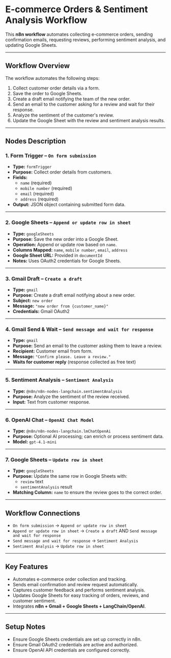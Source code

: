 # E-commerce Orders & Sentiment Analysis Workflow

This **n8n workflow** automates collecting e-commerce orders, sending confirmation emails, requesting reviews, performing sentiment analysis, and updating Google Sheets.

---

## Workflow Overview

The workflow automates the following steps:

1. Collect customer order details via a form.
2. Save the order to Google Sheets.
3. Create a draft email notifying the team of the new order.
4. Send an email to the customer asking for a review and wait for their response.
5. Analyze the sentiment of the customer's review.
6. Update the Google Sheet with the review and sentiment analysis results.

---

## Nodes Description

### 1. Form Trigger – `On form submission`
- **Type:** `formTrigger`
- **Purpose:** Collect order details from customers.
- **Fields:**
  - `name` (required)
  - `mobile number` (required)
  - `email` (required)
  - `address` (required)
- **Output:** JSON object containing submitted form data.

---

### 2. Google Sheets – `Append or update row in sheet`
- **Type:** `googleSheets`
- **Purpose:** Save the new order into a Google Sheet.
- **Operation:** Append or update row based on `name`.
- **Columns Mapped:** `name`, `mobile number`, `email`, `address`
- **Google Sheet URL:** Provided in `documentId`
- **Notes:** Uses OAuth2 credentials for Google Sheets.

---

### 3. Gmail Draft – `Create a draft`
- **Type:** `gmail`
- **Purpose:** Create a draft email notifying about a new order.
- **Subject:** `new order`
- **Message:** `"new order from {customer_name}"`
- **Credentials:** Gmail OAuth2

---

### 4. Gmail Send & Wait – `Send message and wait for response`
- **Type:** `gmail`
- **Purpose:** Send an email to the customer asking them to leave a review.
- **Recipient:** Customer email from form.
- **Message:** `"Confirm please. Leave a review."`
- **Waits for customer reply** (response collected as free text)

---

### 5. Sentiment Analysis – `Sentiment Analysis`
- **Type:** `@n8n/n8n-nodes-langchain.sentimentAnalysis`
- **Purpose:** Analyze the sentiment of the review received.
- **Input:** Text from customer response.

---

### 6. OpenAI Chat – `OpenAI Chat Model`
- **Type:** `@n8n/n8n-nodes-langchain.lmChatOpenAi`
- **Purpose:** Optional AI processing; can enrich or process sentiment data.
- **Model:** `gpt-4.1-mini`

---

### 7. Google Sheets – `Update row in sheet`
- **Type:** `googleSheets`
- **Purpose:** Update the same row in Google Sheets with:
  - `review` text
  - `sentimentAnalysis` result
- **Matching Column:** `name` to ensure the review goes to the correct order.

---

## Workflow Connections

- `On form submission` → `Append or update row in sheet`
- `Append or update row in sheet` → `Create a draft` AND `Send message and wait for response`
- `Send message and wait for response` → `Sentiment Analysis`
- `Sentiment Analysis` → `Update row in sheet`

---

## Key Features

- Automates e-commerce order collection and tracking.
- Sends email confirmation and review request automatically.
- Captures customer feedback and performs sentiment analysis.
- Updates Google Sheets for easy tracking of orders, reviews, and customer sentiment.
- Integrates **n8n + Gmail + Google Sheets + LangChain/OpenAI**.

---

## Setup Notes

- Ensure Google Sheets credentials are set up correctly in n8n.
- Ensure Gmail OAuth2 credentials are active and authorized.
- Ensure OpenAI API credentials are configured correctly.
